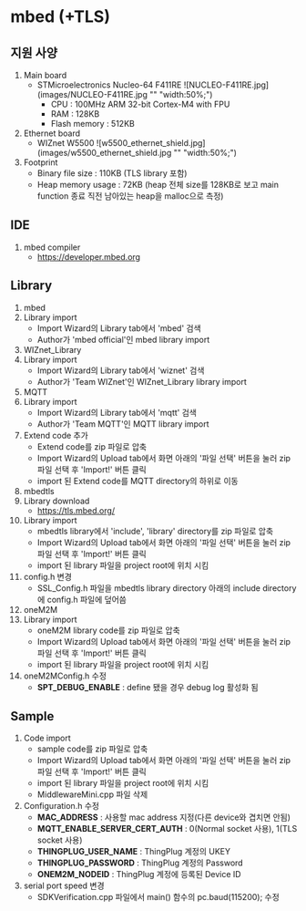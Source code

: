 mbed (+TLS)
===

지원 사양
---
1. Main board
	+ STMicroelectronics Nucleo-64 F411RE
	![NUCLEO-F411RE.jpg](images/NUCLEO-F411RE.jpg "" "width:50%;")
		+ CPU : 100MHz ARM 32-bit Cortex-M4 with FPU
		+ RAM : 128KB
		+ Flash memory : 512KB
2. Ethernet board
	+ WIZnet W5500
    ![w5500_ethernet_shield.jpg](images/w5500_ethernet_shield.jpg "" "width:50%;")
3. Footprint
	+ Binary file size : 110KB (TLS library 포함)
	+ Heap memory usage : 72KB (heap 전체 size를 128KB로 보고 main function 종료 직전 남아있는 heap을 malloc으로 측정)

IDE
---
1. mbed compiler
	+ https://developer.mbed.org

Library
---
1. mbed
 1. Library import
	+ Import Wizard의 Library tab에서 'mbed' 검색
	+ Author가 'mbed official'인 mbed library import
2. WIZnet_Library
 1. Library import
	+ Import Wizard의 Library tab에서 'wiznet' 검색
	+ Author가 'Team WIZnet'인 WIZnet_Library library import
3. MQTT
 1. Library import
	+ Import Wizard의 Library tab에서 'mqtt' 검색
	+ Author가 'Team MQTT'인 MQTT library import
 2. Extend code 추가
	+ Extend code를 zip 파일로 압축
	+ Import Wizard의 Upload tab에서 화면 아래의 '파일 선택' 버튼을 눌러 zip 파일 선택 후 'Import!' 버튼 클릭
	+ import 된 Extend code를 MQTT directory의 하위로 이동
4. mbedtls
 1. Library download
	+ https://tls.mbed.org/
 2. Library import
	+ mbedtls library에서 'include', 'library' directory를 zip 파일로 압축
	+ Import Wizard의 Upload tab에서 화면 아래의 '파일 선택' 버튼을 눌러 zip 파일 선택 후 'Import!' 버튼 클릭
	+ import 된 library 파일을 project root에 위치 시킴
 3. config.h 변경
	+ SSL_Config.h 파일을 mbedtls library directory 아래의 include directory에 config.h 파일에 덮어씀
5. oneM2M
 1. Library import
	+ oneM2M library code를 zip 파일로 압축
	+ Import Wizard의 Upload tab에서 화면 아래의 '파일 선택' 버튼을 눌러 zip 파일 선택 후 'Import!' 버튼 클릭
	+ import 된 library 파일을 project root에 위치 시킴
 2. oneM2MConfig.h 수정
	+ __SPT_DEBUG_ENABLE__ : define 됐을 경우 debug log 활성화 됨

Sample
---
 1. Code import
	+ sample code를 zip 파일로 압축
	+ Import Wizard의 Upload tab에서 화면 아래의 '파일 선택' 버튼을 눌러 zip 파일 선택 후 'Import!' 버튼 클릭
	+ import 된 library 파일을 project root에 위치 시킴
	+ MiddlewareMini.cpp 파일 삭제
 2. Configuration.h 수정
	+ __MAC_ADDRESS__ : 사용할 mac address 지정(다른 device와 겹치면 안됨)
	+ __MQTT_ENABLE_SERVER_CERT_AUTH__ : 0(Normal socket 사용), 1(TLS socket 사용)
	+ __THINGPLUG_USER_NAME__ : ThingPlug 계정의 UKEY
	+ __THINGPLUG_PASSWORD__ : ThingPlug 계정의 Password
	+ __ONEM2M_NODEID__ : ThingPlug 계정에 등록된 Device ID
 3. serial port speed 변경
	+ SDKVerification.cpp 파일에서 main() 함수의 pc.baud(115200); 수정